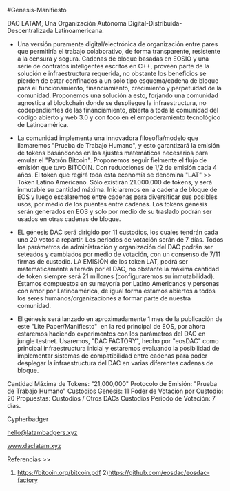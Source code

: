 #Genesis-Manifiesto

DAC LATAM, Una Organización Autónoma Digital-Distribuida-Descentralizada Latinoamericana. 


 -  Una versión puramente digital/electrónica de organización entre pares que permitiría el trabajo colaborativo, de forma transparente, resistente a la censura y segura. Cadenas de bloque basadas en EOSIO y una serie de contratos inteligentes escritos en C++, proveen parte de la solución e infraestructura requerida, no obstante los beneficios se pierden de estar confinados a un solo tipo esquema/cadena de bloque para el funcionamiento, financiamiento, crecimiento y perpetuidad de la comunidad. Proponemos una solución a esto, forjando una comunidad agnostica al blockchain donde se despliegue la infraestructura, no codependientes de las financiamiento, abierta a toda la comunidad del código abierto y web 3.0 y con foco en el empoderamiento tecnológico de Latinoamérica. 

- La comunidad implementa una innovadora filosofía/modelo que llamaremos "Prueba de Trabajo Humano", y esto garantizará la emisión de tokens basándonos en los ajustes matemáticos necesarios para emular el "Patrón Bitcoin". Proponemos seguir fielmente el flujo de emisión que tuvo BITCOIN. Con reducciones de 1/2 de emisión cada 4 años. El token que regirá toda esta economía se denomina "LAT" >> Token Latino Americano. Sólo existirán 21.000.000 de tokens, y será inmutable su cantidad máxima. Iniciaremos en la cadena de bloque de EOS y luego escalaremos entre cadenas para diversificar sus posibles usos, por medio de los puentes entre cadenas. Los tokens genesis serán generados en EOS y solo por medio de su traslado podrán ser usados en otras cadenas de bloque. 

- EL génesis DAC será dirigido por 11 custodios, los cuales tendrán cada uno 20 votos a repartir. Los periodos de votación serán de 7 días. Todos los parámetros de administración y organización del DAC podrán ser seteados y cambiados por medio de votación, con un consenso de 7/11 firmas de custodio. LA EMISIÓN de los token LAT, podrá ser matemáticamente alterada por el DAC, no obstante la máxima cantidad de token siempre será 21 millones (configuraremos su inmutabilidad). Estamos compuestos en su mayoría por Latino Americanos y personas con amor por Latinoamérica, de igual forma estamos abiertos a todos los seres humanos/organizaciones a formar parte de nuestra comunidad. 

- El génesis será lanzado en aproximadamente 1 mes de la publicación de este "Lite Paper/Manifiesto"  en la red principal de EOS, por ahora estaremos haciendo experimentos con los parámetros del DAC en jungle testnet. Usaremos, "DAC FACTORY", hecho por "eosDAC" como principal infraestructura inicial y estaremos evaluando la posibilidad de implementar sistemas de compatibilidad entre cadenas para poder desplegar la infraestructura del DAC en varias diferentes cadenas de bloque.


Cantidad Máxima de Tokens: "21,000,000"
Protocolo de Emisión: "Prueba de Trabajo Humano"
Custodios Genesis: 11
Poder de Votación por Custodio: 20
Propuestas: Custodios / Otros DACs Custodios
Periodo de Votación: 7 días.






Cypherbadger 

hello@latambadgers.xyz

www.daclatam.xyz






Referencias >>

1) https://bitcoin.org/bitcoin.pdf
2)https://github.com/eosdac/eosdac-factory







